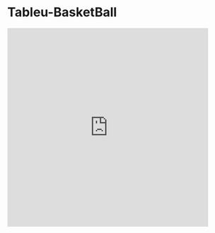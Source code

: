 # Tableu-BasketBall

<iframe seamless frameborder="0" src="https://public.tableau.com/views/FinalProject_16074297642720/Story1?:language=en-US&:display_count=n&:origin=viz_share_link" width = '90%' height = '450' scrolling='yes' ></iframe>    
